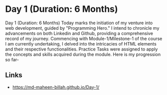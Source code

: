 # Day 1 (Duration: 6 Months)

Day 1 (Duration: 6 Months)
Today marks the initiation of my venture into web development, guided by "Programming Hero." I intend to chronicle my advancements on both Linkedin and Github, providing a comprehensive record of my journey. Commencing with Module-1/Milestone-1 of the course I am currently undertaking, I delved into the intricacies of HTML elements and their respective functionalities. Practice Tasks were assigned to apply the concepts and skills acquired during the module. Here is my progression so far-


## Links

 - https://md-maheen-billah.github.io/Day-1/
